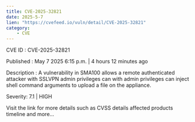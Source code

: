 ```yaml
---
title: CVE-2025-32821
date: 2025-5-7
lien: "https://cvefeed.io/vuln/detail/CVE-2025-32821"
category:
    - CVE
---
```


CVE ID : CVE-2025-32821

Published :  May 7
2025
6:15 p.m. | 4 hours
12 minutes ago

Description : A vulnerability in SMA100 allows a remote authenticated attacker with SSLVPN admin privileges can with admin privileges can inject shell command arguments to upload a file on the appliance.

Severity: 7.1 | HIGH

Visit the link for more details
such as CVSS details
affected products
timeline
and more...
